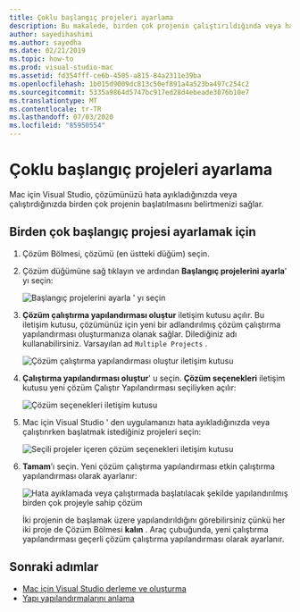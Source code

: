 ```yaml
---
title: Çoklu başlangıç projeleri ayarlama
description: Bu makalede, birden çok projenin çalıştırıldığında veya hata ayıklamada başlatılacak şekilde nasıl ayarlanacağı açıklanır.
author: sayedihashimi
ms.author: sayedha
ms.date: 02/21/2019
ms.topic: how-to
ms.prod: visual-studio-mac
ms.assetid: fd354fff-ce6b-4505-a815-84a2311e39ba
ms.openlocfilehash: 1b015d9009dc813c50ef891a4a523ba497c254c2
ms.sourcegitcommit: 5335a9864d5747bc917ed28d4ebeade3076b10e7
ms.translationtype: MT
ms.contentlocale: tr-TR
ms.lasthandoff: 07/03/2020
ms.locfileid: "85950554"
---
```

# <a name="set-multiple-startup-projects"></a>Çoklu başlangıç projeleri ayarlama

Mac için Visual Studio, çözümünüzü hata ayıkladığınızda veya çalıştırdığınızda birden çok projenin başlatılmasını belirtmenizi sağlar.

## <a name="to-set-multiple-startup-projects"></a>Birden çok başlangıç projesi ayarlamak için

1. Çözüm Bölmesi, çözümü (en üstteki düğüm) seçin.

2. Çözüm düğümüne sağ tıklayın ve ardından **Başlangıç projelerini ayarla**' yı seçin:

   ![Başlangıç projelerini ayarla ' yı seçin](media/startup-proj-ctx-menu.png)

3. **Çözüm çalıştırma yapılandırması oluştur** iletişim kutusu açılır. Bu iletişim kutusu, çözümünüz için yeni bir adlandırılmış çözüm çalıştırma yapılandırması oluşturmanıza olanak sağlar. Dilediğiniz adı kullanabilirsiniz. Varsayılan ad `Multiple Projects` .

   ![Çözüm çalıştırma yapılandırması oluştur iletişim kutusu](media/create-sln-run-config.png)

4. **Çalıştırma yapılandırması oluştur**' u seçin. **Çözüm seçenekleri** iletişim kutusu yeni çözüm Çalıştır Yapılandırması seçiliyken açılır:

   ![Çözüm seçenekleri iletişim kutusu](media/sln-options-run-config-multi-projects.png)

5. Mac için Visual Studio ' den uygulamanızı hata ayıkladığınızda veya çalıştırırken başlatmak istediğiniz projeleri seçin:

   ![Seçili projeler içeren çözüm seçenekleri iletişim kutusu](media/sln-options-run-config-multi-projects-configured.png)

6. **Tamam**’ı seçin. Yeni çözüm çalıştırma yapılandırması etkin çalıştırma yapılandırması olarak ayarlanır:

   ![Hata ayıklamada veya çalıştırmada başlatılacak şekilde yapılandırılmış birden çok projeyle sahip çözüm](media/startup-project-configured.png)

   İki projenin de başlamak üzere yapılandırıldığını görebilirsiniz çünkü her iki proje de Çözüm Bölmesi **kalın** . Araç çubuğunda, yeni çalıştırma yapılandırması geçerli çözüm çalıştırma yapılandırması olarak ayarlanır.

## <a name="next-steps"></a>Sonraki adımlar

- [Mac için Visual Studio derleme ve oluşturma](compiling-and-building.md)
- [Yapı yapılandırmalarını anlama](configurations.md)
